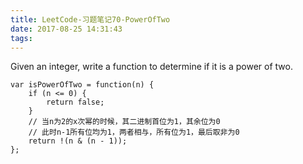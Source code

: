 ```yaml
---
title: LeetCode-习题笔记70-PowerOfTwo
date: 2017-08-25 14:31:43
tags:
---
```



Given an integer, write a function to determine if it is a power of two.

	var isPowerOfTwo = function(n) {
	    if (n <= 0) {
	        return false;
	    }
	    // 当n为2的x次幂的时候，其二进制首位为1，其余位为0
	    // 此时n-1所有位均为1，两者相与，所有位为1，最后取非为0
	    return !(n & (n - 1));
	};